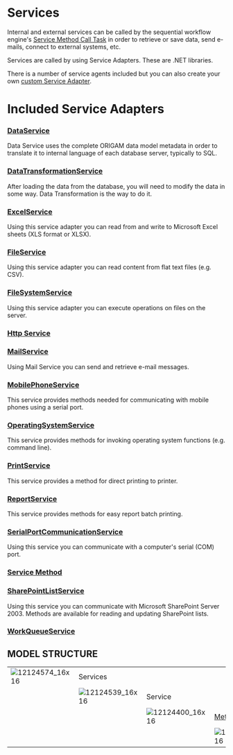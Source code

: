 # Services

Internal and external services can be called by the sequential workflow engine's [Service Method Call Task](/t/Service-Method-Call-Task) in order to retrieve or save data, send e-mails, connect to external systems, etc.

Services are called by using Service Adapters. These are .NET libraries.

There is a number of service agents included but you can also create your own [custom Service Adapter](/t/Custom-Service-Adapters).

# Included Service Adapters

### [DataService](/t/DataService)

Data Service uses the complete ORIGAM data model metadata in order to translate it to internal language of each database server, typically to SQL.

### [DataTransformationService](/t/DataTransformationService)

After loading the data from the database, you will need to modify the data in some way. Data Transformation is the way to do it.

### [ExcelService](/t/ExcelService)

Using this service adapter you can read from and write to Microsoft Excel sheets (XLS format or XLSX).

### [FileService](/t/FileService)

Using this service adapter you can read content from flat text files (e.g. CSV).

### [FileSystemService](/t/FileSystemService)

Using this service adapter you can execute operations on files on the server.

### [Http Service](/t/Http-Service)

### [MailService](/t/MailService)

Using Mail Service you can send and retrieve e-mail messages.

### [MobilePhoneService](/t/MobilePhoneService)

This service provides methods needed for communicating with mobile phones using a serial port.

### [OperatingSystemService](/t/OperatingSystemService)

This service provides methods for invoking operating system functions (e.g. command line).

### [PrintService](/t/PrintService)

This service provides a method for direct printing to printer.

### [ReportService](/t/ReportService)

This service provides methods for easy report batch printing.

### [SerialPortCommunicationService](/t/SerialPortCommunicationService)

Using this service you can communicate with a computer's serial (COM) port.

### [Service Method](/t/Service-Method)

### [SharePointListService](/t/SharePointListService)

Using this service you can communicate with Microsoft SharePoint Server 2003. Methods are available for reading and updating SharePoint lists.

### [WorkQueueService](/t/WorkQueueService)

## MODEL STRUCTURE

|                      |                      |                      |                             |                                          |
|----------------------|----------------------|----------------------|-----------------------------|------------------------------------------|
| ![12124574_16x16](upload://q9xtK1ePkCxfkR74AvCAvSQdNts.png) | Services             |                      |                             |                                          |
|                      | ![12124539_16x16](upload://n8bpw7RUtTprEwxS7dFI1UQaM8n.png) | Service              |                             |                                          |
|                      |                      | ![12124400_16x16](upload://pRGKcrfdxGJVxnt2KpI5illfwyc.png) | [Method](/t/Service-Method) |                                          |
|                      |                      |                      | ![12124416_16x16](upload://m5NFXM9h5wbUu5O8MWk7CenfNwP.png)        | [Parameter](/t/Service-Method-Parameter) |
